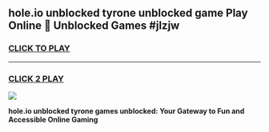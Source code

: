 
## hole.io unblocked tyrone unblocked game Play Online 👋 Unblocked Games #jlzjw
<h3>
<a href="https://premium.freeplayer.one?title=hole.io_unblocked_tyrone&ref=21F">CLICK TO PLAY</a></h3>
<hr>

<h3>
<a href="https://premium.freeplayer.one?title=hole.io_unblocked_tyrone&ref=21F">CLICK 2 PLAY</a>
  
</h3>

<a href="https://premium.freeplayer.one?title=hole.io_unblocked_tyrone&ref=21F/"><img src="https://clearcache.store/games.png"></a>


**hole.io unblocked tyrone games unblocked: Your Gateway to Fun and Accessible Online Gaming**
